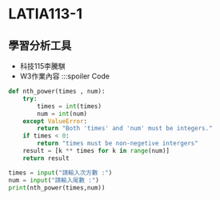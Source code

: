 # LATIA113-1
## 學習分析工具
* 科技115李騰騏
* W3作業內容
:::spoiler Code
```python
def nth_power(times , num):
    try: 
        times = int(times)
        num = int(num)
    except ValueError:
        return "Both 'times' and 'num' must be integers."
    if times < 0:
        return "times must be non-negetive intergers"
    result = [k ** times for k in range(num)]
    return result

times = input("請輸入次方數 :")
num = input("請輸入尾數 :")
print(nth_power(times,num))
```
